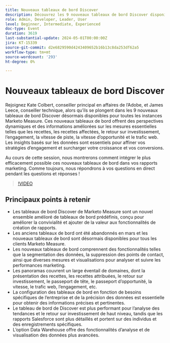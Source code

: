 ```yaml
---
title: Nouveaux tableaux de bord Discover
description: Découvrez les 9 nouveaux tableaux de bord Discover disponibles pour toutes les instances Marketo Measure. Ces nouveaux tableaux de bord offrent des perspectives dynamiques et des informations améliorées sur les mesures essentielles telles que les recettes, les recettes affectées, le retour sur investissement, l’engagement, la vitesse de piste, la vitesse d’opportunité et le trafic web.
role: Admin, Developer, Leader, User
level: Beginner, Intermediate, Experienced
doc-type: Event
duration: 3619
last-substantial-update: 2024-05-01T00:00:00Z
jira: KT-15339
source-git-commit: d2e6829590d4243409652b16b13c8da253df62a5
workflow-type: tm+mt
source-wordcount: '293'
ht-degree: 0%

---
```


# Nouveaux tableaux de bord Discover

Rejoignez Kate Colbert, conseiller principal en affaires de l’Adobe, et James Leece, conseiller technique, alors qu’ils se plongent dans les 9 nouveaux tableaux de bord Discover désormais disponibles pour toutes les instances Marketo Measure. Ces nouveaux tableaux de bord offrent des perspectives dynamiques et des informations améliorées sur les mesures essentielles telles que les recettes, les recettes affectées, le retour sur investissement, l’engagement, la vitesse de piste, la vitesse d’opportunité et le trafic web. Les insights basés sur les données sont essentiels pour affiner vos stratégies d’engagement et surcharger votre croissance et vos conversions.

Au cours de cette session, nous montrerons comment intégrer le plus efficacement possible ces nouveaux tableaux de bord dans vos rapports marketing. Comme toujours, nous répondrons à vos questions en direct pendant les questions et réponses !

>[!VIDEO](https://video.tv.adobe.com/v/3428405/?learn=on)

## Principaux points à retenir

* Les tableaux de bord Discover de Marketo Measure sont un nouvel ensemble amélioré de tableaux de bord prédéfinis, conçu pour améliorer la convivialité et ajouter de la valeur aux fonctionnalités de création de rapports.
* Les anciens tableaux de bord ont été abandonnés en mars et les nouveaux tableaux de bord sont désormais disponibles pour tous les clients Marketo Measure.
* Les nouveaux tableaux de bord comprennent des fonctionnalités telles que la segmentation des données, la suppression des points de contact, ainsi que diverses mesures et visualisations pour analyser et suivre les performances marketing.
* Les panoramas couvrent un large éventail de domaines, dont la présentation des recettes, les recettes attribuées, le retour sur investissement, le passeport de tête, le passeport d’opportunité, la vitesse, le trafic web, l’engagement, etc.
* La configuration des tableaux de bord en fonction de besoins spécifiques de l’entreprise et de la précision des données est essentielle pour obtenir des informations précises et pertinentes.
* Le tableau de bord de Discover est plus performant pour l’analyse des tendances et le retour sur investissement de haut niveau, tandis que les rapports Salesforce sont plus détaillés et portent sur des individus et des enregistrements spécifiques.
* L’option Data Warehouse offre des fonctionnalités d’analyse et de visualisation des données plus avancées.